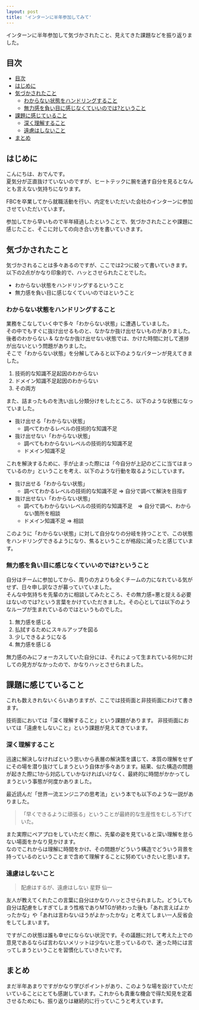 ```yaml
---
layout: post
title: 'インターンに半年参加してみて'
---
```


インターンに半年参加して気づかされたこと、見えてきた課題などを振り返りました。

## 目次
- [目次](#目次)
- [はじめに](#はじめに)
- [気づかされたこと](#気づかされたこと)
  - [わからない状態をハンドリングすること](#わからない状態をハンドリングすること)
  - [無力感を負い目に感じなくていいのでは?ということ](#無力感を負い目に感じなくていいのではということ)
- [課題に感じていること](#課題に感じていること)
  - [深く理解すること](#深く理解すること)
  - [遠慮はしないこと](#遠慮はしないこと)
- [まとめ](#まとめ)
  
## はじめに
こんにちは、おでんです。<br>
夏気分が正直抜けていないのですが、ヒートテックに腕を通す自分を見るとなんとも言えない気持ちになります。<br>

FBCを卒業してから就職活動を行い、内定をいただいた会社のインターンに参加させていただいています。

参加してから早いもので半年経過したということで、気づかされたことや課題に感じたこと、そこに対しての向き合い方を書いていきます。

## 気づかされたこと
気づかされることは多々あるのですが、ここでは2つに絞って書いていきます。<br>
以下の2点がかなり印象的で、ハッとさせられたことでした。

- わからない状態をハンドリングするということ
- 無力感を負い目に感じなくていいのではということ

### わからない状態をハンドリングすること
業務をこなしていく中で多々「わからない状態」に遭遇していました。<br>
その中でもすぐに抜け出せるものと、なかなか抜け出せないものがありました。後者のわからない & なかなか抜け出せない状態では、かけた時間に対して進捗が出ないという問題がありました。<br>
そこで「わからない状態」を分解してみると以下のようなパターンが見えてきました。

1. 技術的な知識不足起因のわからない
2. ドメイン知識不足起因のわからない
3. その両方

また、詰まったものを洗い出し分類分けをしたところ、以下のような状態になっていました。

- 抜け出せる「わからない状態」
  - 調べてわかるレベルの技術的な知識不足
- 抜け出せない「わからない状態」
  - 調べてもわからないレベルの技術的な知識不足
  - ドメイン知識不足

これを解決するために、手が止まった際には「今自分が上記のどこに当てはまっているのか」ということを考え、以下のような行動を取るようにしています。

- 抜け出せる「わからない状態」
  - 調べてわかるレベルの技術的な知識不足 => 自分で調べて解決を目指す
- 抜け出せない「わからない状態」
  - 調べてもわからないレベルの技術的な知識不足　=> 自分で調べ、わからない箇所を相談
  - ドメイン知識不足 => 相談

このように「わからない状態」に対して自分なりの分岐を持つことで、この状態をハンドリングできるようになり、焦るということが格段に減ったと感じています。<br>

### 無力感を負い目に感じなくていいのでは?ということ
自分はチームに参加してから、周りの方よりも全くチームの力になれている気がせず、日々申し訳なさが募っていていました。<br>
そんな中気持ちを先輩の方に相談してみたところ、その無力感=悪と捉える必要はないのでは?という言葉をかけていただきました。その心としては以下のようなループが生まれているのではというものでした。

1. 無力感を感じる
2. 払拭するためにスキルアップを図る
3. 少しできるようになる
4. 無力感を感じる

無力感のみにフォーカスしていた自分には、それによって生まれている何かに対しての見方がなかったので、かなりハッとさせられました。<br>

## 課題に感じていること
これも数えきれないくらいありますが、ここでは技術面と非技術面にわけて書きます。

技術面においては「深く理解すること」という課題があります。
非技術面においては「遠慮をしないこと」という課題が見えてきています。

### 深く理解すること
迅速に解決しなければという思いから表層の解決策を講じて、本質の理解をせずにその場を潜り抜けてしまうという自体が多々あります。結果、似た構造の問題が起きた際に1から対応していかなければいけなく、最終的に時間がかかってしまうという事態が何度かありました。

最近読んだ「世界一流エンジニアの思考法」という本でも以下のような一説がありました。

> 「早くできるように頑張る」ということが最終的な生産性をむしろ下げていた。

また実際にペアプロをしていただく際に、先輩の姿を見ていると深い理解を怠らない場面をかなり見かけます。<br>
なのでこれからは理解に時間をかけ、その問題がどういう構造でどういう背景を持っているのということまで含めて理解することに努めていきたいと思います。

### 遠慮はしないこと
> 配慮はするが、遠慮はしない 星野 仙一

友人が教えてくれたこの言葉に自分はかなりハッとさせられました。どうしても自分は配慮をしすぎてしまう性格でありMTGが終わった後も「あれ言えばよかったかな」や「あれは言わないほうがよかったかな」と考えてしまい一人反省会をしてしまいます。<br>

ですがこの状態は誰も幸せにならない状況です。その議題に対して考えた上での意見であるならば言わないメリットは少ないと思っているので、迷った時には言ってしまうということを習慣化していきたいです。<br>

## まとめ
まだ半年あまりですがかなり学びポイントがあり、このような場を設けていただいていることにとても感謝しています。これからも貴重な機会で得た知見を定着させるためにも、振り返りは継続的に行っていこうと考えています。
